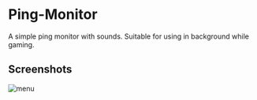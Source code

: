 # Ping-Monitor


A simple ping monitor with sounds. Suitable for using in background while gaming.

## Screenshots

![menu](https://s8.uupload.ir/files/menu_jhx9.png)
